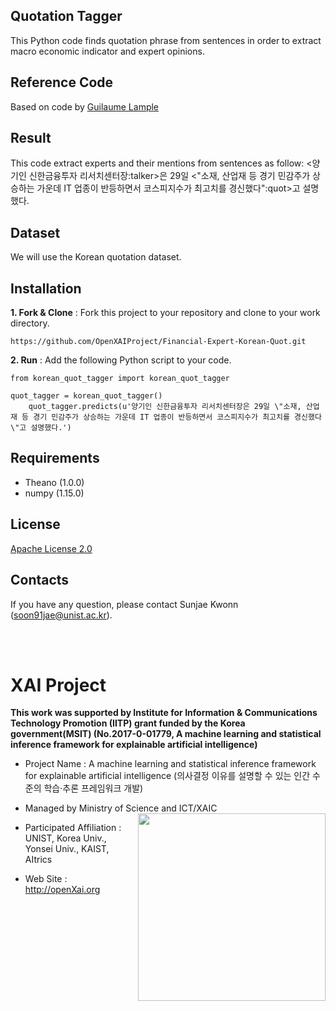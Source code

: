 ## Quotation Tagger

This Python code finds quotation phrase from sentences in order to extract macro economic indicator and expert opinions.

## Reference Code
Based on code by [Guilaume Lample](https://github.com/glample/tagger)

## Result
This code extract experts and their mentions from sentences as follow:
<양기인 신한금융투자 리서치센터장:talker>은 29일 <"소재, 산업재 등 경기 민감주가 상승하는 가운데 IT 업종이 반등하면서 코스피지수가 최고치를 경신했다":quot>고 설명했다.

## Dataset
We will use the Korean quotation dataset.

## Installation

**1. Fork & Clone** : Fork this project to your repository and clone to your work directory.

```https://github.com/OpenXAIProject/Financial-Expert-Korean-Quot.git```

**2. Run** : Add the following Python script to your code.
```
from korean_quot_tagger import korean_quot_tagger

quot_tagger = korean_quot_tagger()
	quot_tagger.predicts(u'양기인 신한금융투자 리서치센터장은 29일 \"소재, 산업재 등 경기 민감주가 상승하는 가운데 IT 업종이 반등하면서 코스피지수가 최고치를 경신했다\"고 설명했다.')
```	
## Requirements 
+ Theano (1.0.0)
+ numpy (1.15.0)

## License
[Apache License 2.0](https://github.com/OpenXAIProject/tutorials/blob/master/LICENSE "Apache")

## Contacts
If you have any question, please contact Sunjae Kwonn (soon91jae@unist.ac.kr).

<br /> 
<br />

# XAI Project 

**This work was supported by Institute for Information & Communications Technology Promotion (IITP) grant funded by the Korea government(MSIT) (No.2017-0-01779, A machine learning and statistical inference framework for explainable artificial intelligence)**

+ Project Name : A machine learning and statistical inference framework for explainable artificial intelligence (의사결정 이유를 설명할 수 있는 인간 수준의 학습·추론 프레임워크 개발)

+ Managed by Ministry of Science and ICT/XAIC <img align="right" src="http://xai.unist.ac.kr/static/img/logos/XAIC_logo.png" width=300px>

+ Participated Affiliation : UNIST, Korea Univ., Yonsei Univ., KAIST, AItrics  

+ Web Site : <http://openXai.org>
